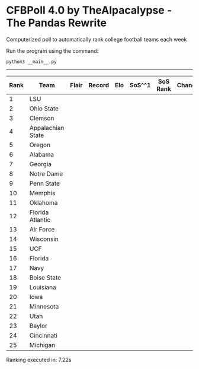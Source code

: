 # CFBPoll 4.0 by TheAlpacalypse - The Pandas Rewrite
Computerized poll to automatically rank college football teams each week

Run the program using the command:

`python3 __main__.py`

---

|Rank|Team|Flair|Record|Elo|SoS^^1|SoS Rank|Change|
|---|---|---|---|---|---|---|---|
| 1 | LSU |
| 2 | Ohio State |
| 3 | Clemson |
| 4 | Appalachian State |
| 5 | Oregon |
| 6 | Alabama |
| 7 | Georgia |
| 8 | Notre Dame |
| 9 | Penn State |
| 10 | Memphis |
| 11 | Oklahoma |
| 12 | Florida Atlantic |
| 13 | Air Force |
| 14 | Wisconsin |
| 15 | UCF |
| 16 | Florida |
| 17 | Navy |
| 18 | Boise State |
| 19 | Louisiana |
| 20 | Iowa |
| 21 | Minnesota |
| 22 | Utah |
| 23 | Baylor |
| 24 | Cincinnati |
| 25 | Michigan |
Ranking executed in: 7.22s